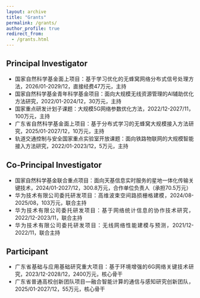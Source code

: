 ```yaml
---
layout: archive
title: "Grants"
permalink: /grants/
author_profile: true
redirect_from: 
  - /grants.html
---
```


Principal Investigator
-----
<ul style="text-align: justify">
<li>国家自然科学基金面上项目：基于学习优化的无蜂窝网络分布式信号处理方法，2026/01-2029/12，直接经费47万元，主持</li>
<li>国家自然科学基金青年科学基金项目：面向大规模无线资源管理的AI辅助优化方法研究，2022/01-2024/12，30万元，主持</li>
<li>国家重点研发计划子课题：大规模5G网络参数优化方法，2022/12-2027/11，100万元，主持</li>
<li>广东省自然科学基金面上项目：基于分布式学习的无蜂窝大规模接入方法研究，2025/01-2027/12，10万元，主持</li>
<li>轨道交通控制与安全国家重点实验室开放课题：面向铁路物联网的大规模智能接入方法研究，2022/01-2023/12，5万元，主持</li>
</ul>

Co-Principal Investigator
------
<ul style="text-align: justify">
<li>国家自然科学基金联合重点项目：面向天基信息实时服务的星地一体化传输关键技术，2024/01-2027/12，300.8万元，合作单位负责人（承担70.5万元）</li>
<li>华为技术有限公司委托研发项目：高维波束空间路损栅格建模，2024/08-2025/08，103万元，联合主持</li>
<li>华为技术有限公司委托研发项目：基于网络统计信息的协作技术研究，2022/12-2023/11，联合主持</li>
<li>华为技术有限公司委托研发项目：无线网络性能建模与预测，2021/12-2022/11，联合主持</li>
</ul>

Participant
------
<ul style="text-align: justify">
<li>广东省基础与应用基础研究重大项目：基于环境增强的6G网络关键技术研究，2023/12-2028/12，2400万元，核心骨干</li>
<li>广东省普通高校创新团队项目—融合智能计算的通信与感知研究创新团队，2025/01-2027/12，55万元，核心骨干</li>
</ul>

